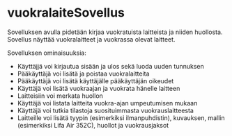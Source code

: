 # vuokralaiteSovellus

Sovelluksen avulla pidetään kirjaa vuokratuista laitteista ja niiden huollosta. Sovellus näyttää vuokralaitteet ja vuokrassa olevat laitteet.
 
Sovelluksen ominaisuuksia:
- Käyttäjjä voi kirjautua sisään ja ulos sekä luoda uuden tunnuksen
- Pääkäyttäjä voi lisätä ja poistaa vuokralaitteita
- Pääkäyttäjä voi lisätä käyttäjälle pääkäyttäjän oikeudet
- Käyttäjä voi lisätä vuokraajan ja vuokrata hänelle laitteen
- Laitteisiin voi merkata huollon
- Käyttäjä voi listata laitteita vuokra-ajan umpeutumisen mukaan
- Käyttäjä voi tutkia tilastoja suosituimmasta vuokrauslaitteesta
- Laitteille voi lisätä tyypin (esimerkiksi ilmanpuhdistin), kuvauksen, mallin (esimerkiksi Lifa Air 352C), huollot ja vuokrausjaksot

